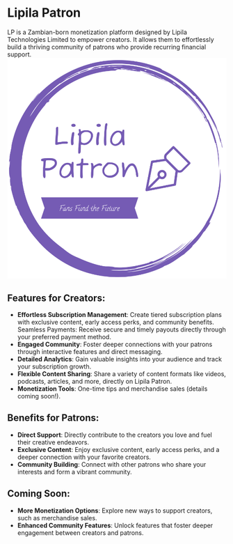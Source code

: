  <link rel="shortcut icon" type="image/x-icon" href="./logo-color.png">
 
# Lipila Patron
LP is a Zambian-born monetization platform designed by Lipila Technologies Limited to empower creators. It allows them to effortlessly build a thriving community of patrons who provide recurring financial support.
<img src='./logo-color.png' alt='logo'/>

## Features for Creators:
- **Effortless Subscription Management**: Create tiered subscription plans with exclusive content, early access perks, and community benefits.
Seamless Payments: Receive secure and timely payouts directly through your preferred payment method.
- **Engaged Community**: Foster deeper connections with your patrons through interactive features and direct messaging.
- **Detailed Analytics**: Gain valuable insights into your audience and track your subscription growth.
- **Flexible Content Sharing**: Share a variety of content formats like videos, podcasts, articles, and more, directly on Lipila Patron.
- **Monetization Tools**: One-time tips and merchandise sales (details coming soon!).

## Benefits for Patrons:
- **Direct Support**: Directly contribute to the creators you love and fuel their creative endeavors.
- **Exclusive Content**: Enjoy exclusive content, early access perks, and a deeper connection with your favorite creators.
- **Community Building**: Connect with other patrons who share your interests and form a vibrant community.

## Coming Soon:
- **More Monetization Options**: Explore new ways to support creators, such as merchandise sales.
- **Enhanced Community Features**: Unlock features that foster deeper engagement between creators and patrons.
